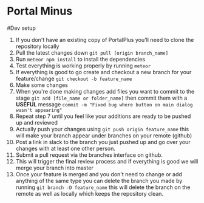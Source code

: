 # Portal Minus


#Dev setup
1. If you don't have an existing copy of PortalPlus you'll need to clone the repository locally
2. Pull the latest changes down `git pull [origin branch_name]`
3. Run `meteor npm install` to install the dependencies
4. Test everything is working properly by running `meteor`
5. If everything is good to go create and checkout a new branch for your feature/change `git checkout -b feature_name`
6. Make some changes
7. When you're done making changes add files you want to commit to the stage `git add [file_name or folder_name]` then commit them with a **USEFUL** message `commit -m "Fixed bug where button on main dialog wasn't appearing"`
8. Repeat step 7 until you feel like your additions are ready to be pushed up and reviewed
9. Actually push your changes using `git push origin feature_name` this will make your branch appear under branches on your remote (github)
10. Post a link in slack to the branch you just pushed up and go over your changes with at least one other person.
11. Submit a pull request via the branches interface on github.
12. This will trigger the final review process and if everything is good we will merge your branch into master
13. Once your feature is merged and you don't need to change or add anything of the same type you can delete the branch you made by running `git branch -D feature_name` this will delete the branch on the remote as well as locally which keeps the repository clean.
